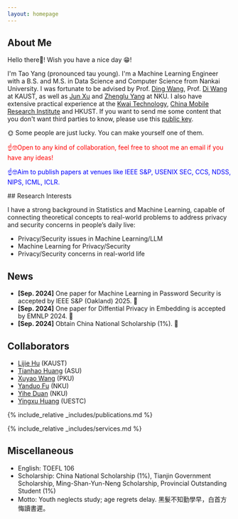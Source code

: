 ```yaml
---
layout: homepage
---
```


## About Me

Hello there🫡! Wish you have a nice day 😁!

I'm Tao Yang (pronounced tau young). I'm a Machine Learning Engineer with a B.S. and M.S. in Data Science and Computer Science from Nankai University. I was fortunate to be advised by Prof. [Ding Wang](http://wangdingg.weebly.com/), Prof. [Di Wang](https://shao3wangdi.github.io/) at KAUST, as well as [Jun Xu](https://csjunxu.github.io/) and [Zhenglu Yang](https://bigdata.nankai.edu.cn/yangzl/list.htm) at NKU. I also have extensive practical experience at the [Kwai Technology](https://www.kwai.com/), [China Mobile Research Institute](https://cmri.chinamobile.com/) and HKUST. If you want to send me some content that you don't want third parties to know, please use this [public key](https://stayt1.github.io/assets/files/public_key.txt).

🌞 Some people are just lucky. You can make yourself one of them. 
<p style="color: red;">☝🤓Open to any kind of collaboration, feel free to shoot me an email if you have any ideas!</p>
<p style="color: blue;">☝🤓Aim to publish papers at venues like IEEE S&P, USENIX SEC, CCS, NDSS, NIPS, ICML, ICLR.</p>
## Research Interests

I have a strong background in Statistics and Machine Learning, capable of connecting theoretical concepts to real-world problems to address privacy and security concerns in people’s daily live:

- Privacy/Security issues in Machine Learning/LLM
- Machine Learning for Privacy/Security
- Privacy/Security concerns in real-world life

## News
- **[Sep. 2024]** One paper for Machine Learning in Password Security is accepted by IEEE S&P (Oakland) 2025. 🎉
- **[Sep. 2024]** One paper for Diffential Privacy in Embedding is accepted by EMNLP 2024. 🎉
- **[Sep. 2024]** Obtain China National Scholarship (1%). 🎉

## Collaborators
- [Lijie Hu](https://sites.google.com/view/lijiehu/homepage) (KAUST)
- [Tianhao Huang](https://scholar.google.com/citations?user=zJb5MigAAAAJ&hl=zh-CN) (ASU)
- [Xuyao Wang](https://github.com/XuyaoWang) (PKU)
- [Yanduo Fu](https://freedomfu.github.io/) (NKU)
- [Yihe Duan](https://ieeexplore.ieee.org/author/37089841172) (NKU)
- [Yingxu Huang](https://www.uestc.edu.cn/) (UESTC)

{% include_relative _includes/publications.md %}

{% include_relative _includes/services.md %} 




## Miscellaneous
- English: TOEFL 106
- Scholarship: China National Scholarship (1%), Tianjin Government Scholarship, Ming-Shan-Yun-Neng Scholarship,  Provincial Outstanding Student (1%)
- Motto: Youth neglects study; age regrets delay. 黑髮不知勤學早，白首方悔讀書遲。

